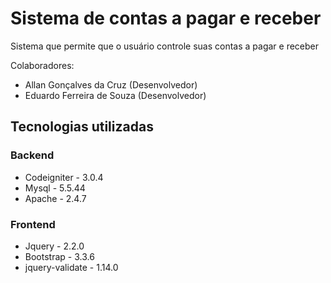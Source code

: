 # Sistema de contas a pagar e receber

Sistema que permite que o usuário controle suas contas a pagar e receber

Colaboradores:

* Allan Gonçalves da Cruz (Desenvolvedor)
* Eduardo Ferreira de Souza (Desenvolvedor)

## Tecnologias utilizadas

### Backend
* Codeigniter - 3.0.4
* Mysql - 5.5.44
* Apache - 2.4.7

### Frontend
* Jquery - 2.2.0
* Bootstrap - 3.3.6
* jquery-validate - 1.14.0